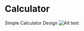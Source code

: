# Calculator
Simple Calculator Design
![Alt text](https://github.com/fridaysyckness/Calculator/tree/master/screenshot/calculator.png "Screenshot")
